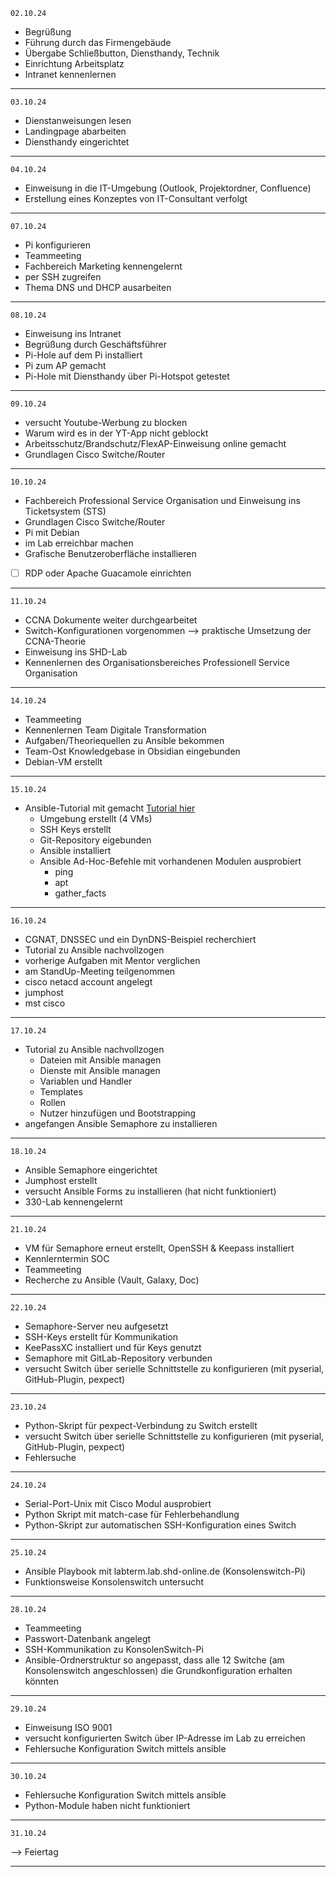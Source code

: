 
	02.10.24
- Begrüßung
- Führung durch das Firmengebäude
- Übergabe Schließbutton, Diensthandy, Technik
- Einrichtung Arbeitsplatz
- Intranet kennenlernen  
---



	03.10.24

- Dienstanweisungen lesen
- Landingpage abarbeiten
- Diensthandy eingerichtet
---

	04.10.24

- Einweisung in die IT-Umgebung (Outlook, Projektordner, Confluence)
- Erstellung eines Konzeptes von IT-Consultant verfolgt
---

	07.10.24

- Pi konfigurieren
- Teammeeting
- Fachbereich Marketing kennengelernt
- per SSH zugreifen
- Thema DNS und DHCP ausarbeiten
---

	08.10.24

- Einweisung ins Intranet
- Begrüßung durch Geschäftsführer
- Pi-Hole auf dem Pi installiert
- Pi zum AP gemacht
- Pi-Hole mit Diensthandy über Pi-Hotspot getestet
---

	09.10.24

- versucht Youtube-Werbung zu blocken
- Warum wird es in der YT-App nicht geblockt
- Arbeitsschutz/Brandschutz/FlexAP-Einweisung online gemacht
- Grundlagen Cisco Switche/Router
---

	10.10.24
- Fachbereich Professional Service Organisation und Einweisung ins Ticketsystem (STS)
- Grundlagen Cisco Switche/Router
- Pi mit Debian 
- im Lab erreichbar machen
- Grafische Benutzeroberfläche installieren
- [ ] RDP oder Apache Guacamole einrichten
---

	11.10.24
- CCNA Dokumente weiter durchgearbeitet
- Switch-Konfigurationen vorgenommen --> praktische Umsetzung der CCNA-Theorie
- Einweisung ins SHD-Lab
- Kennenlernen des Organisationsbereiches Professionell Service Organisation 
---

	14.10.24
- Teammeeting
- Kennenlernen Team Digitale Transformation
- Aufgaben/Theoriequellen zu Ansible bekommen
- Team-Ost Knowledgebase in Obsidian eingebunden
- Debian-VM erstellt
---

	15.10.24
- Ansible-Tutorial mit gemacht [Tutorial hier](https://www.youtube.com/watch?v=3RiVKs8GHYQ&list=PLT98CRl2KxKEUHie1m24-wkyHpEsa4Y70&index=2)
	- Umgebung erstellt (4 VMs)
	- SSH Keys erstellt
	- Git-Repository eigebunden
	- Ansible installiert
	- Ansible Ad-Hoc-Befehle mit vorhandenen Modulen ausprobiert
		- ping
		- apt
		- gather_facts
---

	16.10.24
- CGNAT, DNSSEC und ein DynDNS-Beispiel recherchiert
- Tutorial zu Ansible nachvollzogen
- vorherige Aufgaben mit Mentor verglichen
- am StandUp-Meeting teilgenommen
- cisco netacd account angelegt 
- jumphost
- mst cisco
---

	17.10.24
- Tutorial zu Ansible nachvollzogen
	- Dateien mit Ansible managen
	- Dienste mit Ansible managen
	- Variablen und Handler
	- Templates
	- Rollen
	- Nutzer hinzufügen und Bootstrapping
- angefangen Ansible Semaphore zu installieren
---

	18.10.24
- Ansible Semaphore eingerichtet
- Jumphost erstellt
- versucht Ansible Forms zu installieren (hat nicht funktioniert)
- 330-Lab kennengelernt
---

	21.10.24
- VM für Semaphore erneut erstellt, OpenSSH & Keepass installiert
- Kennlerntermin SOC
- Teammeeting
- Recherche zu Ansible (Vault, Galaxy, Doc)
---

	22.10.24
- Semaphore-Server neu aufgesetzt
- SSH-Keys erstellt für Kommunikation
- KeePassXC installiert und für Keys genutzt
- Semaphore mit GitLab-Repository verbunden
- versucht Switch über serielle Schnittstelle zu konfigurieren (mit pyserial, GitHub-Plugin, pexpect)
---

	23.10.24
- Python-Skript für pexpect-Verbindung zu Switch erstellt
- versucht Switch über serielle Schnittstelle zu konfigurieren (mit pyserial, GitHub-Plugin, pexpect)
- Fehlersuche
---

	24.10.24
- Serial-Port-Unix mit Cisco Modul ausprobiert
- Python Skript mit match-case für Fehlerbehandlung
- Python-Skript zur automatischen SSH-Konfiguration eines Switch
---

	25.10.24
-  Ansible Playbook mit labterm.lab.shd-online.de (Konsolenswitch-Pi)
- Funktionsweise Konsolenswitch untersucht 
---


	28.10.24
- Teammeeting
- Passwort-Datenbank angelegt
- SSH-Kommunikation zu KonsolenSwitch-Pi
- Ansible-Ordnerstruktur so angepasst, dass alle 12 Switche (am Konsolenswitch angeschlossen) die Grundkonfiguration erhalten könnten
---

	29.10.24
- Einweisung ISO 9001
- versucht konfigurierten Switch über IP-Adresse im Lab zu erreichen
- Fehlersuche Konfiguration Switch mittels ansible
---

	30.10.24
-  Fehlersuche Konfiguration Switch mittels ansible
- Python-Module haben nicht funktioniert
---

	31.10.24
--> Feiertag

---

